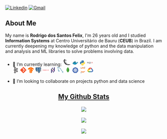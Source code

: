 [![Linkedin](https://img.shields.io/badge/-LinkedIn-blue?style=flat&logo=Linkedin&logoColor=white)](https://www.linkedin.com/in/rodrigosfelix)
[![Gmail](https://img.shields.io/badge/-Gmail-c14438?style=flat&logo=Gmail&logoColor=white)](mailto:felixs.rodrigo@gmail.com)

## About Me

My name is **Rodrigo dos Santos Felix**, I'm 26 years old and I studied **Information Systems** at Centro Universitário de Bauru (**CEUB**) in Brazil.
I am currently deepening my knowledge of python and the data manipulation and analysis and ML libraries to solve problems involving data.

- 🌱 I’m currently learning: 
<code><img height="25" src="https://github.com/devicons/devicon/blob/v2.14.0/icons/flask/flask-original.svg"></code>
<code><img height="20" src="https://github.com/devicons/devicon/blob/v2.14.0/icons/docker/docker-original.svg"></code>
<code><img height="20" src="https://github.com/devicons/devicon/blob/v2.14.0/icons/python/python-original.svg"></code>
<code><img height="20" src="https://github.com/devicons/devicon/blob/v2.14.0/icons/sqlalchemy/sqlalchemy-original.svg"> </code>
<code><img height="20" src="https://github.com/devicons/devicon/blob/v2.14.0/icons/apachekafka/apachekafka-original.svg"></code>
<code><img height="20" src="https://github.com/devicons/devicon/blob/v2.14.0/icons/git/git-original.svg"></code>
<code><img height="20" src="https://github.com/devicons/devicon/blob/v2.14.0/icons/tensorflow/tensorflow-original.svg"></code>
<code><img height="20" src="https://github.com/devicons/devicon/blob/v2.14.0/icons/postgresql/postgresql-original.svg"></code>
<code><img height="20" src="https://github.com/devicons/devicon/blob/v2.14.0/icons/oracle/oracle-original.svg"></code>
<code><img height="20" src="https://github.com/devicons/devicon/blob/v2.14.0/icons/pandas/pandas-original.svg"></code>
<code><img height="20" src="https://github.com/devicons/devicon/blob/v2.14.0/icons/mysql/mysql-original.svg"></code>
<code><img height="20" src="https://github.com/devicons/devicon/blob/v2.14.0/icons/mongodb/mongodb-original.svg"></code>
<code><img height="20" src="https://github.com/devicons/devicon/blob/v2.14.0/icons/kubernetes/kubernetes-plain.svg"></code>
<code><img height="20" src="https://github.com/devicons/devicon/blob/v2.14.0/icons/jupyter/jupyter-original.svg"></code>
<code><img height="20" src="https://github.com/devicons/devicon/blob/v2.14.0/icons/googlecloud/googlecloud-original.svg"></code>


- 💞️ I’m looking to collaborate on projects python and data science


<h2 align="center"><u>My Github Stats</u></h2>
<p align="center">
<img align="center" src="https://github-readme-stats.vercel.app/api/top-langs/?username=felixrodrigo19&layout=compact&theme=github_dark&langs_count=10&exclude_repo=kasweb">
<br>
<br>
<img align="center" src="https://github-readme-stats.vercel.app/api?username=felixrodrigo19&count_private=true&show_icons=trueline_height=21&theme=github_dark">	
<br>
<br>
<img align="center" src="https://github-readme-streak-stats.herokuapp.com/?user=felixrodrigo19&theme=holi-theme">
</p>
